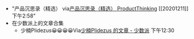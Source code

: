 - "产品沉思录（精选）
via[产品沉思录（精选） ProductThinking](https://index.pmthinking.com/ProductThinking-a601a12335044f349a22caf57f274c27)
[[20201211]] 下午2:58"
- 在少数派上的文章合集
    - 少楠Plidezus😀😀😀😀Via[少楠Plidezus 的文章 - 少数派](https://sspai.com/u/plidezus/posts) 下午12:30
